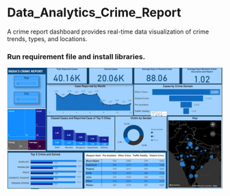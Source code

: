 # Data_Analytics_Crime_Report
A crime report dashboard provides real-time data visualization of crime trends, types, and locations.

### Run requirement file and install libraries.

![](images/project01.jpg)

